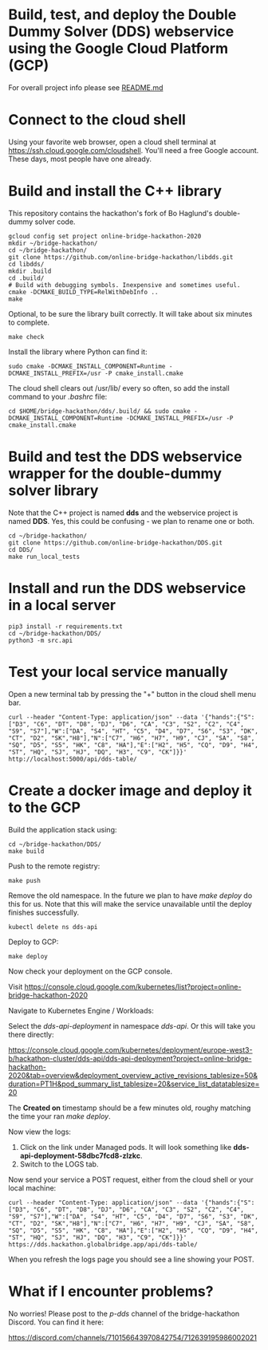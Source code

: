 # Build, test, and deploy the Double Dummy Solver (DDS) webservice using the Google Cloud Platform (GCP)

For overall project info please see [README.md](https://github.com/online-bridge-hackathon/DDS/blob/master/README.md)

# Connect to the cloud shell

Using your favorite web browser, open a cloud shell terminal at <https://ssh.cloud.google.com/cloudshell>.
You'll need a free Google account. These days, most people have one already.

# Build and install the C++ library

This repository contains the hackathon's fork of Bo Haglund's double-dummy solver code.

```
gcloud config set project online-bridge-hackathon-2020
mkdir ~/bridge-hackathon/
cd ~/bridge-hackathon/
git clone https://github.com/online-bridge-hackathon/libdds.git
cd libdds/
mkdir .build
cd .build/
# Build with debugging symbols. Inexpensive and sometimes useful.
cmake -DCMAKE_BUILD_TYPE=RelWithDebInfo ..
make
```

Optional, to be sure the library built correctly.
It will take about six minutes to complete.
```
make check
```

Install the library where Python can find it:
```
sudo cmake -DCMAKE_INSTALL_COMPONENT=Runtime -DCMAKE_INSTALL_PREFIX=/usr -P cmake_install.cmake
```

The cloud shell clears out /usr/lib/ every so often, so add the install command to your *.bashrc* file:
```
cd $HOME/bridge-hackathon/dds/.build/ && sudo cmake -DCMAKE_INSTALL_COMPONENT=Runtime -DCMAKE_INSTALL_PREFIX=/usr -P cmake_install.cmake
```

# Build and test the DDS webservice wrapper for the double-dummy solver library

Note that the C++ project is named **dds** and the webservice project is named **DDS**. Yes, this could be confusing - we plan to rename one or both.

```
cd ~/bridge-hackathon/
git clone https://github.com/online-bridge-hackathon/DDS.git
cd DDS/
make run_local_tests
```

# Install and run the DDS webservice in a local server


```
pip3 install -r requirements.txt
cd ~/bridge-hackathon/DDS/
python3 -m src.api
```

# Test your local service manually

Open a new terminal tab by pressing the "+" button in the cloud shell menu bar.

```
curl --header "Content-Type: application/json" --data '{"hands":{"S":["D3", "C6", "DT", "D8", "DJ", "D6", "CA", "C3", "S2", "C2", "C4", "S9", "S7"],"W":["DA", "S4", "HT", "C5", "D4", "D7", "S6", "S3", "DK", "CT", "D2", "SK","H8"],"N":["C7", "H6", "H7", "H9", "CJ", "SA", "S8", "SQ", "D5", "S5", "HK", "C8", "HA"],"E":["H2", "H5", "CQ", "D9", "H4", "ST", "HQ", "SJ", "HJ", "DQ", "H3", "C9", "CK"]}}'   http://localhost:5000/api/dds-table/
```

# Create a docker image and deploy it to the GCP


Build the application stack using:
```
cd ~/bridge-hackathon/DDS/
make build
```

Push to the remote registry:
```
make push
```

Remove the old namespace. In the future we plan to have *make deploy* do this for us.
Note that this will make the service unavailable until the deploy finishes successfully.
```
kubectl delete ns dds-api
```

Deploy to GCP:
```
make deploy
```

Now check your deployment on the GCP console.

Visit <https://console.cloud.google.com/kubernetes/list?project=online-bridge-hackathon-2020>

Navigate to Kubernetes Engine / Workloads:

Select the *dds-api-deployment* in namespace *dds-api*. Or this will take you there directly:

<https://console.cloud.google.com/kubernetes/deployment/europe-west3-b/hackathon-cluster/dds-api/dds-api-deployment?project=online-bridge-hackathon-2020&tab=overview&deployment_overview_active_revisions_tablesize=50&duration=PT1H&pod_summary_list_tablesize=20&service_list_datatablesize=20>

The **Created on** timestamp should be a few minutes old, roughy matching the time your ran *make deploy*.

Now view the logs:
1. Click on the link under Managed pods. It will look something like **dds-api-deployment-58dbc7fcd8-zlzkc**.
2. Switch to the LOGS tab.

Now send your service a POST request, either from the cloud shell or your local machine:

```
curl --header "Content-Type: application/json" --data '{"hands":{"S":["D3", "C6", "DT", "D8", "DJ", "D6", "CA", "C3", "S2", "C2", "C4", "S9", "S7"],"W":["DA", "S4", "HT", "C5", "D4", "D7", "S6", "S3", "DK", "CT", "D2", "SK","H8"],"N":["C7", "H6", "H7", "H9", "CJ", "SA", "S8", "SQ", "D5", "S5", "HK", "C8", "HA"],"E":["H2", "H5", "CQ", "D9", "H4", "ST", "HQ", "SJ", "HJ", "DQ", "H3", "C9", "CK"]}}'   https://dds.hackathon.globalbridge.app/api/dds-table/ 
```

When you refresh the logs page you should see a line showing your POST.

# What if I encounter problems?

No worries! Please post to the *p-dds* channel of the bridge-hackathon Discord. You can find it here:

<https://discord.com/channels/710156643970842754/712639195986002021>
